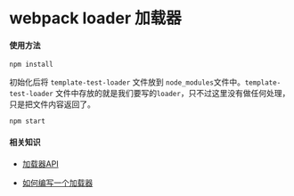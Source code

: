 
# webpack loader 加载器



#### 使用方法

```
npm install 
```

初始化后将 `template-test-loader` 文件放到 `node_modules`文件中。`template-test-loader` 文件中存放的就是我们要写的`loader`，只不过这里没有做任何处理，只是把文件内容返回了。

```
npm start
```

#### 相关知识

- [加载器API](http://www.css88.com/doc/webpack/api/loaders/)

- [如何编写一个加载器](http://www.css88.com/doc/webpack/development/how-to-write-a-loader/)